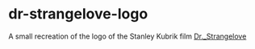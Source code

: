 # dr-strangelove-logo

A small recreation of the logo of the Stanley Kubrik film [Dr._Strangelove](https://en.wikipedia.org/wiki/Dr._Strangelove)
